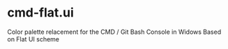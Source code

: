 cmd-flat.ui
===========

Color palette relacement for the CMD / Git Bash Console in Widows Based on Flat UI scheme

